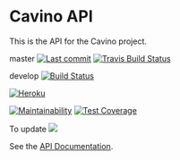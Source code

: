 # Cavino API

This is the API for the Cavino project.

master [![Last commit](https://badgen.net/github/last-commit/esgi-cavino/api)](https://github.com/esgi-cavino/api) [![Travis Build Status](https://badgen.net/travis/esgi-cavino/api?icon=travis)](https://travis-ci.org/esgi-cavino/api)

develop [![Build Status](https://travis-ci.org/esgi-cavino/api.svg?branch=develop&)](https://travis-ci.org/esgi-cavino/api)



[![Heroku](https://heroku-badge.herokuapp.com/?app=heroku-badge)](https://esgi-cavino-api.herokuapp.com/api-docs/)

[![Maintainability](https://api.codeclimate.com/v1/badges/f0ac9b0ae64964902535/maintainability)](https://codeclimate.com/github/esgi-cavino/api/maintainability)
[![Test Coverage](https://api.codeclimate.com/v1/badges/f0ac9b0ae64964902535/test_coverage)](https://codeclimate.com/github/esgi-cavino/api/test_coverage)

To update ![](https://online.swagger.io/validator?url=https://esgi-cavino-api.herokuapp.com/docJSON/)

See the [API Documentation](https://esgi-cavino-api.herokuapp.com/api-docs/).